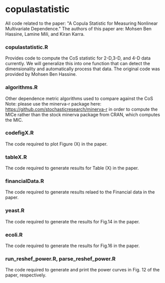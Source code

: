 # copulastatistic
All code related to the paper: "A Copula Statistic for Measuring Nonlinear Multivariate Dependence."  The authors of this paper are: Mohsen Ben Hassine, Lamine Mili, and Kiran Karra.

### copulastatistic.R
Provides code to compute the CoS statistic for 2-D,3-D, and 4-D data currently.  We will generalize this into one function that can detect the dimensionality and automatically process that data.  The original code was provided by Mohsen Ben Hassine.

### algorithms.R
Other dependence metric algorithms used to compare against the CoS
Note: please use the minerva-r package here: https://github.com/stochasticresearch/minerva-r in order to compute the MICe rather than the stock minerva package from CRAN, which computes the MIC.

### codefigX.R
The code required to plot Figure (X) in the paper. 

### tableX.R
The code required to generate results for Table (X) in the paper.

### financialData.R
The code required to generate results relaed to the Financial data in the paper.

### yeast.R
The code required to generate the results for Fig.14 in the paper.

### ecoli.R
The code required to generate the results for Fig.16 in the paper.

### run_reshef_power.R, parse_reshef_power.R
The code required to generate and print the power curves in Fig. 12 of the paper, respectively.
